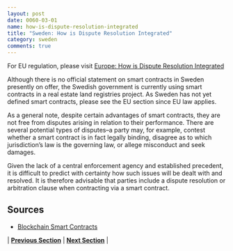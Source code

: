 ```yaml
---
layout: post
date: 0060-03-01
name: how-is-dispute-resolution-integrated
title: "Sweden: How is Dispute Resolution Integrated"
category: sweden
comments: true
---
```


For EU regulation, please visit [Europe: How is Dispute Resolution Integrated](https://neo-project.github.io/global-blockchain-compliance-hub//europe/europe-dispute-resolution.html)
 
Although there is no official statement on smart contracts in Sweden presently on offer, the Swedish government is currently using smart contracts in a real estate land registries project. As Sweden has not yet defined smart contracts, please see the EU section since EU law applies.
 
As a general note, despite certain advantages of smart contracts, they are not free from disputes arising in relation to their performance. There are several potential types of disputes–a party may, for example, contest whether a smart contract is in fact legally binding, disagree as to which jurisdiction’s law is the governing law, or allege misconduct and seek damages. 
 
Given the lack of a central enforcement agency and established precedent, it is difficult to predict with certainty how such issues will be dealt with and resolved. It is therefore advisable that parties include a dispute resolution or arbitration clause when contracting via a smart contract.
 
## Sources
 
- [Blockchain Smart Contracts](https://www.ibanet.org/Document/Default.aspx?DocumentUid=17badeaa-072a-403b-b63c-8fbd985d198b) 




| **[Previous Section](https://neo-project.github.io/global-blockchain-compliance-hub//sweden/sweden-smart-contracts.html)** | **[Next Section]( https://neo-project.github.io/global-blockchain-compliance-hub//sweden/sweden-nullify-smart-contracts.html)** |
